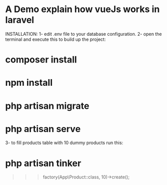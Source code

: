 # A Demo explain how vueJs works in laravel
INSTALLATION:
1- edit .env file to your database configuration.
2- open the terminal and execute this to build up the project:
# composer install
# npm install
# php artisan migrate
# php artisan serve
3- to fill products table with 10 dummy products run this:
# php artisan tinker
>>> factory(App\Product::class, 10)->create();
